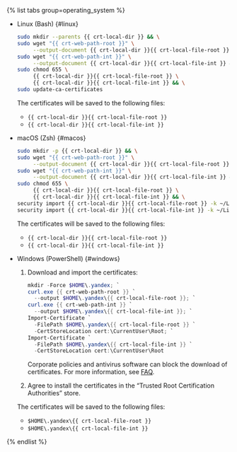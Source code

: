 {% list tabs group=operating_system %}

- Linux (Bash) {#linux}

   ```bash
   sudo mkdir --parents {{ crt-local-dir }} && \
   sudo wget "{{ crt-web-path-root }}" \
        --output-document {{ crt-local-dir }}{{ crt-local-file-root }} && \
   sudo wget "{{ crt-web-path-int }}" \
        --output-document {{ crt-local-dir }}{{ crt-local-file-int }} && \
   sudo chmod 655 \
        {{ crt-local-dir }}{{ crt-local-file-root }} \
        {{ crt-local-dir }}{{ crt-local-file-int }} && \
   sudo update-ca-certificates
   ```

   The certificates will be saved to the following files:

   * `{{ crt-local-dir }}{{ crt-local-file-root }}`
   * `{{ crt-local-dir }}{{ crt-local-file-int }}`

- macOS (Zsh) {#macos}

   ```bash
   sudo mkdir -p {{ crt-local-dir }} && \
   sudo wget "{{ crt-web-path-root }}" \
        --output-document {{ crt-local-dir }}{{ crt-local-file-root }} && \
   sudo wget "{{ crt-web-path-int }}" \
        --output-document {{ crt-local-dir }}{{ crt-local-file-int }} && \
   sudo chmod 655 \
        {{ crt-local-dir }}{{ crt-local-file-root }} \
        {{ crt-local-dir }}{{ crt-local-file-int }} && \
   security import {{ crt-local-dir }}{{ crt-local-file-root }} -k ~/Library/Keychains/login.keychain; \
   security import {{ crt-local-dir }}{{ crt-local-file-int }} -k ~/Library/Keychains/login.keychain
   ```

   The certificates will be saved to the following files:

   * `{{ crt-local-dir }}{{ crt-local-file-root }}`
   * `{{ crt-local-dir }}{{ crt-local-file-int }}`

- Windows (PowerShell) {#windows}

   1. Download and import the certificates:

      ```powershell
      mkdir -Force $HOME\.yandex; `
      curl.exe {{ crt-web-path-root }} `
        --output $HOME\.yandex\{{ crt-local-file-root }}; `
      curl.exe {{ crt-web-path-int }} `
        --output $HOME\.yandex\{{ crt-local-file-int }}; `
      Import-Certificate `
        -FilePath $HOME\.yandex\{{ crt-local-file-root }} `
        -CertStoreLocation cert:\CurrentUser\Root; `
      Import-Certificate `
        -FilePath $HOME\.yandex\{{ crt-local-file-int }} `
        -CertStoreLocation cert:\CurrentUser\Root
      ```

      Corporate policies and antivirus software can block the download of certificates. For more information, see [FAQ](../../../managed-clickhouse/qa/connection.md#get-ssl-error).

   1. Agree to install the certificates in the <q>Trusted Root Certification Authorities</q> store.

   The certificates will be saved to the following files:

   * `$HOME\.yandex\{{ crt-local-file-root }}`
   * `$HOME\.yandex\{{ crt-local-file-int }}`

{% endlist %}
